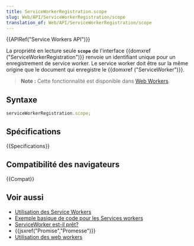 ```yaml
---
title: ServiceWorkerRegistration.scope
slug: Web/API/ServiceWorkerRegistration/scope
translation_of: Web/API/ServiceWorkerRegistration/scope
---
```


{{APIRef("Service Workers API")}}

La propriété en lecture seule **`scope`** de l'interface {{domxref ("ServiceWorkerRegistration")}} renvoie un identifiant unique pour un enregistrement de service worker. Le service worker doit être sur la même origine que le document qui enregistre le {{domxref ("ServiceWorker")}}.

> **Note :** Cette fonctionnalité est disponible dans [Web Workers](/fr/docs/Web/API/Web_Workers_API).

## Syntaxe

```js
serviceWorkerRegistration.scope;
```

## Spécifications

{{Specifications}}

## Compatibilité des navigateurs

{{Compat}}

## Voir aussi

- [Utilisation des Service Workers](/fr/docs/Web/API/Service_Worker_API/Using_Service_Workers)
- [Exemple basique de code pour les Services workers](https://github.com/mdn/sw-test)
- [ServiceWorker est-il prêt?](https://jakearchibald.github.io/isserviceworkerready/)
- {{jsxref("Promise","Promesse")}}
- [Utilisation des web workers](/fr/docs/Web/API/Web_Workers_API/Using_web_workers)
